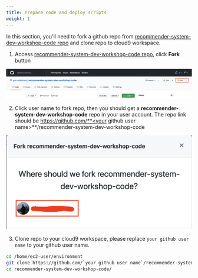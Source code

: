 ```yaml
---
title: Prepare code and deploy scripts
weight: 1
---
```


In this section, you'll need to fork a github repo from [recommender-system-dev-workshop-code repo](https://github.com/gcr-solutions/recommender-system-dev-workshop-code) and clone repo to cloud9 workspace.

1. Access [recommender-system-dev-workshop-code repo](https://github.com/gcr-solutions/recommender-system-dev-workshop-code), click **Fork** button

![Fork Button](/images/fork-button.png)

2. Click user name to fork repo, then you should get a **recommender-system-dev-workshop-code** repo in your user account. The repo link should be https://github.com/**<your github user name>**/recommender-system-dev-workshop-code

![Fork Repo](/images/fork-repo.png)

3. Clone repo to your cloud9 workspace, please replace `your github user name` to your github user name.

```sh
cd /home/ec2-user/environment
git clone https://github.com/`your github user name`/recommender-system-dev-workshop-code
cd recommender-system-dev-workshop-code/
```
